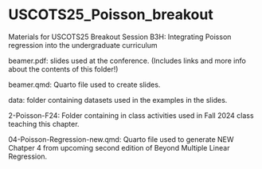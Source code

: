 # USCOTS25_Poisson_breakout
Materials for USCOTS25 Breakout Session B3H: Integrating Poisson regression into the undergraduate curriculum

beamer.pdf: slides used at the conference. (Includes links and more info about the contents of this folder!)

beamer.qmd: Quarto file used to create slides. 

data: folder containing datasets used in the examples in the slides.

2-Poisson-F24: Folder containing in class activities used in Fall 2024 class teaching this chapter.

04-Poisson-Regression-new.qmd: Quarto file used to generate NEW Chatper 4 from upcoming second edition of Beyond Multiple Linear Regression.



